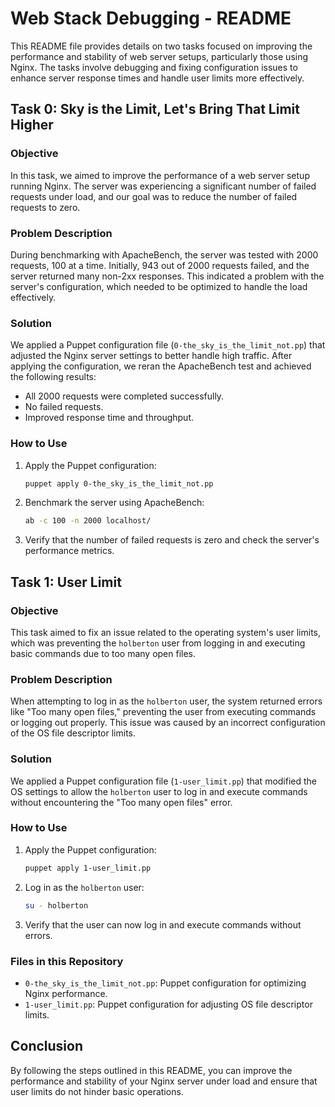 # Web Stack Debugging - README

This README file provides details on two tasks focused on improving the performance and stability of web server setups, particularly those using Nginx. The tasks involve debugging and fixing configuration issues to enhance server response times and handle user limits more effectively.

## Task 0: Sky is the Limit, Let's Bring That Limit Higher

### Objective
In this task, we aimed to improve the performance of a web server setup running Nginx. The server was experiencing a significant number of failed requests under load, and our goal was to reduce the number of failed requests to zero.

### Problem Description
During benchmarking with ApacheBench, the server was tested with 2000 requests, 100 at a time. Initially, 943 out of 2000 requests failed, and the server returned many non-2xx responses. This indicated a problem with the server's configuration, which needed to be optimized to handle the load effectively.

### Solution
We applied a Puppet configuration file (`0-the_sky_is_the_limit_not.pp`) that adjusted the Nginx server settings to better handle high traffic. After applying the configuration, we reran the ApacheBench test and achieved the following results:
- All 2000 requests were completed successfully.
- No failed requests.
- Improved response time and throughput.

### How to Use
1. Apply the Puppet configuration:
   ```bash
   puppet apply 0-the_sky_is_the_limit_not.pp
   ```
2. Benchmark the server using ApacheBench:
   ```bash
   ab -c 100 -n 2000 localhost/
   ```
3. Verify that the number of failed requests is zero and check the server's performance metrics.

## Task 1: User Limit

### Objective
This task aimed to fix an issue related to the operating system's user limits, which was preventing the `holberton` user from logging in and executing basic commands due to too many open files.

### Problem Description
When attempting to log in as the `holberton` user, the system returned errors like "Too many open files," preventing the user from executing commands or logging out properly. This issue was caused by an incorrect configuration of the OS file descriptor limits.

### Solution
We applied a Puppet configuration file (`1-user_limit.pp`) that modified the OS settings to allow the `holberton` user to log in and execute commands without encountering the "Too many open files" error.

### How to Use
1. Apply the Puppet configuration:
   ```bash
   puppet apply 1-user_limit.pp
   ```
2. Log in as the `holberton` user:
   ```bash
   su - holberton
   ```
3. Verify that the user can now log in and execute commands without errors.

### Files in this Repository
- `0-the_sky_is_the_limit_not.pp`: Puppet configuration for optimizing Nginx performance.
- `1-user_limit.pp`: Puppet configuration for adjusting OS file descriptor limits.

## Conclusion
By following the steps outlined in this README, you can improve the performance and stability of your Nginx server under load and ensure that user limits do not hinder basic operations.


